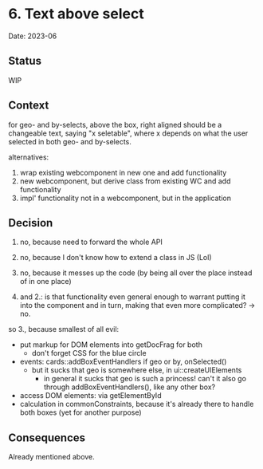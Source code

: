 # 6. Text above select

Date: 2023-06

## Status

WIP

## Context

for geo- and by-selects, above the box, right aligned should be a changeable text, saying "x seletable", where x depends on what the user selected in both geo- and by-selects.

alternatives:

1. wrap existing webcomponent in new one and add functionality
2. new webcomponent, but derive class from existing WC and add functionality
3. impl' functionality not in a webcomponent, but in the application

## Decision

1. no, because need to forward the whole API
2. no, because I don't know how to extend a class in JS (Lol)
3. no, because it messes up the code (by being all over the place instead of in one place)

1. and 2.: is that functionality even general enough to warrant putting it into the component and in turn, making that even more complicated?
-> no.

so 3., because smallest of all evil:

  - put markup for DOM elements into getDocFrag for both
    - don't forget CSS for the blue circle
  - events: cards::addBoxEventHandlers if geo or by, onSelected()
    - but it sucks that geo is somewhere else, in ui::createUIElements
      - in general it sucks that geo is such a princess! can't it also go through addBoxEventHandlers(), like any other box?
  - access DOM elements: via getElementById
  - calculation in commonConstraints, because it's already there to handle both boxes (yet for another purpose)

## Consequences

Already mentioned above.
